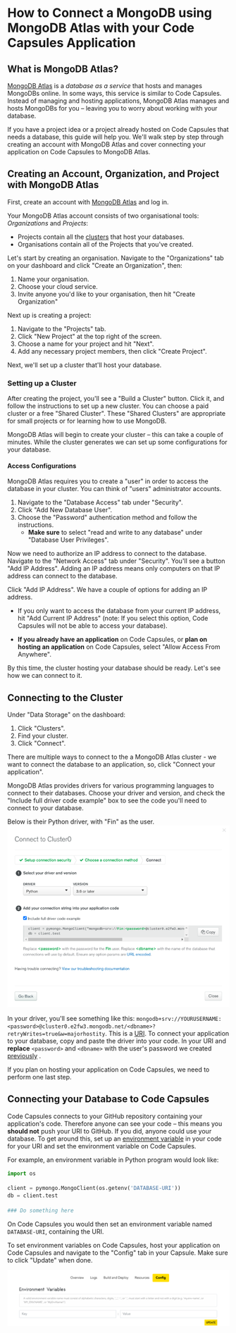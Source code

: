 
# How to Connect a MongoDB using MongoDB Atlas with your Code Capsules Application

## What is MongoDB Atlas?

[MongoDB Atlas](https://www.mongodb.com/cloud/atlas) is a _database as a service_ that hosts and manages MongoDBs online. In some ways, this service is similar to Code Capsules. Instead of managing and hosting applications, MongoDB Atlas manages and hosts MongoDBs for you – leaving you to worry about working with your database. 

If you have a project idea or a project already hosted on Code Capsules that needs a database, this guide will help you. We'll walk step by step through creating an account with MongoDB Atlas and cover connecting your application on Code Capsules to MongoDB Atlas.

## Creating an Account, Organization, and Project with MongoDB Atlas

First, create an account with [MongoDB Atlas](https://www.mongodb.com/cloud/atlas) and log in. 

Your MongoDB Atlas account consists of two organisational tools: _Organizations_ and _Projects_:

- Projects contain all the [clusters](https://www.capitalone.com/tech/cloud/what-is-a-cluster/) that host your databases.
- Organisations contain all of the Projects that you've created. 

Let's start by creating an organisation. Navigate to the "Organizations" tab on your dashboard and click "Create an Organization", then:

1. Name your organisation.
2. Choose your cloud service.
3. Invite anyone you'd like to your organisation, then hit "Create Organization"

Next up is creating a project:

1. Navigate to the "Projects" tab.
2. Click "New Project" at the top right of the screen.
3. Choose a name for your project and hit "Next".
4. Add any necessary project members, then click "Create Project".

Next, we'll set up a cluster that'll host your database.

### Setting up a Cluster 

After creating the project, you'll see a "Build a Cluster" button. Click it, and follow the instructions to set up a new cluster. You can choose a paid cluster or a free "Shared Cluster". These "Shared Clusters" are appropriate for small projects or for learning how to use MongoDB.

MongoDB Atlas will begin to create your cluster – this can take a couple of minutes. While the cluster generates we can set up some configurations for your database.

#### Access Configurations

MongoDB Atlas requires you to create a "user" in order to access the database in your cluster. You can think of "users" administrator accounts.

1. Navigate to the "Database Access" tab under "Security".
2. Click "Add New Database User".
3. Choose the "Password" authentication method and follow the instructions. 
	-	**Make sure** to select "read and write to any database" under "Database User Privileges".

Now we need to authorize an IP address to connect to the database. Navigate to the "Network Access" tab under "Security". You'll see a button "Add IP Address". Adding an IP address means only computers on that IP address can connect to the database. 

Click "Add IP Address". We have a couple of options for adding an IP address.

- If you only want to access the database from your current IP address, hit "Add Current IP Address" (note: If you select this option, Code Capsules will not be able to access your database).

- **If you already have an application** on Code Capsules, or **plan on hosting an application** on Code Capsules, select "Allow Access From Anywhere".

By this time, the cluster hosting your database should be ready. Let's see how we can connect to it.

## Connecting to the Cluster

Under "Data Storage" on the dashboard:

1. Click "Clusters".
2. Find your cluster.
3. Click "Connect". 

There are multiple ways to connect to the a MongoDB Atlas cluster - we want to connect the database to an application, so, click "Connect your application".

MongoDB Atlas provides drivers for various programming languages to connect to their databases. Choose your driver and version, and check the "Include full driver code example" box to see the code you'll need to connect to your database.

Below is their Python driver, with "Fin" as the user. 
![driver-options](images/driveroptions.png)

In your driver, you'll see something like this: `mongodb+srv://YOURUSERNAME:<password>@cluster0.e2fw3.mongodb.net/<dbname>?retryWrites=true&w=majorhostity`. This is a [URI](https://danielmiessler.com/study/difference-between-uri-url/). To connect your application to your database, copy and paste the driver into your code. In your URI and **replace** `<password>` and `<dbname>` with the user's password we created [previously](#setting-up-a-cluster-and-access-configurations) . 

If you plan on hosting your application on Code Capsules, we need to perform one last step. 

## Connecting your Database to Code Capsules

Code Capsules connects to your GitHub repository containing your application's code. Therefore anyone can see your code – this means you **should not** push your URI to GitHub. If you did, anyone could use your database. To get around this, set up an [environment variable](https://medium.com/chingu/an-introduction-to-environment-variables-and-how-to-use-them-f602f66d15fa) in your code for your URI and set the environment variable on Code Capsules.

For example, an environment variable in Python program would look like:

```python
import os

client = pymongo.MongoClient(os.getenv('DATABASE-URI'))
db = client.test

### Do something here
```

On Code Capsules you would then set an environment variable named `DATABASE-URI`, containing the URI. 

To set environment variables on Code Capsules, host your application on Code Capsules and navigate to the "Config" tab in your Capsule. Make sure to click "Update" when done.

![enviro-set](images/enviro-set.png)